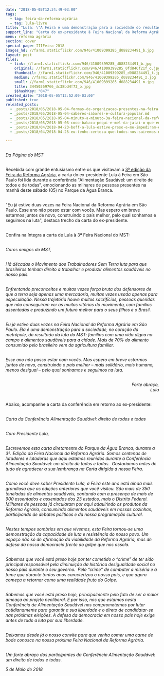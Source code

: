 ```yaml
---
date: "2018-05-05T12:34:49-03:00"
tags:
  - tag: feira-da-reforma-agrária
  - tag: lula-livre
title: "Lula: \"A Feira é uma demonstração para a sociedade do resultado da luta do MST\""
support_line: "Carta do ex-presidente à Feira Nacional da Reforma Agrária foi lida ao público que participava da conferência \"Alimentação Saudável: um direito de todos e de todas\", no Parque da Água Branca, em São Paulo"
menu: reforma agrária
section: cover
special-page: IIIFeira-2018
images_hd: //farm1.staticflickr.com/946/41009399285_d088234491_b.jpg
layout: post
files:
  - link: //farm1.staticflickr.com/946/41009399285_d088234491_b.jpg
    original: //farm1.staticflickr.com/946/41009399285_0fd846f21f_o.jpg
    thumbnail: //farm1.staticflickr.com/946/41009399285_d088234491_t.jpg
    medium: //farm1.staticflickr.com/946/41009399285_d088234491_z.jpg
    small: //farm1.staticflickr.com/946/41009399285_d088234491_n.jpg
    title: 34450369766_dc38bd4f73_o.jpg
    $$hashKey: "047"
created_date: "2018-05-05T12:52:09-03:00"
published: true
releated_posts:
  - _posts/2018/05/2018-05-04-formas-de-organizacao-presentes-na-feira-nacional-mudaram-a-realidade-de-familias-sem-terra.md
  - _posts/2018/05/2018-05-04-saberes-sabores-e-cultura-popular.md
  - _posts/2018/05/2018-05-04-minuto-a-minuto-3a-feira-nacional-da-reforma-agraria.md
  - _posts/2018/05/2018-05-03-coco-babacu-pequi-e-mel-da-jatai-o-que-encontrar-na-3a-feira-da-reforma-agraria.md
  - _posts/2018/04/2018-04-23-boff-a-lula-estive-preso-e-me-impediram-de-visitar-te.md
  - _posts/2018/04/2018-04-25-eu-tenho-certeza-que-todos-nos-sairemos-maiores-e-mais-fortes-desta-situacao.md

---
```

<p><br />
<em>Da P&aacute;gina do MST </em><br />
&nbsp;</p>

<p>Recebida com grande entusiasmo entre os que visitavam a <a href="http://www.mst.org.br/III-feira-nacional-da-reforma-agraria/">3&ordf; edi&ccedil;&atilde;o da Feira da Reforma Agr&aacute;ria</a>, a carta do ex-presidente Lula &agrave; Feira em S&atilde;o Paulo foi lida durante a confer&ecirc;ncia &quot;Alimenta&ccedil;&atilde;o Saud&aacute;vel: um direito de todos e de todas&quot;, emocionando as milhares de pessoas presentes na manh&atilde; deste s&aacute;bado (05) no Parque da &Aacute;gua Branca.<br />
&nbsp;</p>

<p>&quot;Eu j&aacute; estive duas vezes na Feira Nacional da Reforma Agr&aacute;ria em S&atilde;o Paulo.&nbsp;Esse ano n&atilde;o posso estar com voc&ecirc;s. Mas espero em breve estarmos juntos de novo, construindo o pa&iacute;s melhor,&nbsp;pelo qual sonhamos e seguimos na luta&quot;, destaca trecho da carta do ex-presidente.<br />
&nbsp;</p>

<p>Confira na &iacute;ntegra a carta de Lula &agrave; 3&ordf; Feira Nacional do MST:<br />
&nbsp;</p>

<p><em>Caros amigos do MST,</em><br />
&nbsp;</p>

<p><em>H&aacute; d&eacute;cadas o Movimento dos Trabalhadores Sem Terra luta para que brasileiros tenham direito a trabalhar e produzir alimentos saud&aacute;veis no nosso pa&iacute;s.&nbsp;</em><br />
&nbsp;</p>

<p><em>Enfrentando preconceitos e muitas vezes for&ccedil;a bruta dos defensores de que a terra seja apenas uma mercadoria, muitas vezes usada apenas para especula&ccedil;&atilde;o. Nessa trajet&oacute;ria houve muitos sacrif&iacute;cios, pessoas queridas que n&atilde;o conseguiram ver as muitas vit&oacute;rias do movimento, com fam&iacute;lias assentadas e produzindo um futuro melhor para o seus filhos e o Brasil.</em><br />
&nbsp;</p>

<p><em>Eu j&aacute; estive duas vezes na Feira Nacional da Reforma Agr&aacute;ria em S&atilde;o Paulo. Ela &eacute; uma demonstra&ccedil;&atilde;o para a sociedade, no cora&ccedil;&atilde;o da metr&oacute;pole, do resultado da luta do MST: fam&iacute;lias com uma vida digna no campo e alimentos saud&aacute;veis para a cidade. Mais de 70% do alimento consumido pelo brasileiro vem da agricultura familiar.</em><br />
&nbsp;</p>

<p><em>Esse ano n&atilde;o posso estar com voc&ecirc;s. Mas espero em breve estarmos juntos de novo, construindo o pa&iacute;s melhor &ndash; mais solid&aacute;rio, mais humano, menos desigual &ndash; pelo qual sonhamos e seguimos na luta.</em><br />
&nbsp;</p>

<p style="text-align: right;"><em>Forte abra&ccedil;o,<br />
Lula</em><br />
&nbsp;</p>

<p>Abaixo, acompanhe a carta da confer&ecirc;ncia em retorno ao ex-presidente:<br />
&nbsp;</p>

<p><em>Carta da Confer&ecirc;ncia Alimenta&ccedil;&atilde;o Saud&aacute;vel: direito de todos e todas</em><br />
&nbsp;</p>

<p><em>Caro Presidente Lula,</em><br />
&nbsp;</p>

<p><em>Escrevemos esta carta diretamente do Parque da &Aacute;gua Branca, durante a 3&ordf;. Edi&ccedil;&atilde;o da Feira Nacional da Reforma Agr&aacute;ria. Somos centenas de lutadores e lutadoras que aqui estamos reunidos durante a Confer&ecirc;ncia Alimenta&ccedil;&atilde;o Saud&aacute;vel: um direito de todos e todas.&nbsp; Gostar&iacute;amos antes de tudo de agradecer a sua lembran&ccedil;a na Carta dirigida &agrave; nossa Feira.</em><br />
&nbsp;</p>

<p><em>Como voc&ecirc; deve saber Presidente Lula, a Feira este ano est&aacute; ainda mais grandiosa que as edi&ccedil;&otilde;es anteriores que voc&ecirc; visitou. S&atilde;o mais de 350 toneladas de alimentos saud&aacute;veis, contando com a presen&ccedil;a de mais de 900 assentados e assentadas dos 23 estados, mais o Distrito Federal. Milhares de pessoas j&aacute; circularam por aqui adquirindo os produtos da Reforma Agr&aacute;ria, consumindo alimentos saud&aacute;veis em nossas cozinhas, participando de debates pol&iacute;ticos e da nossa programa&ccedil;&atilde;o cultural.&nbsp;</em><br />
&nbsp;</p>

<p><em>Nestes tempos sombrios em que vivemos, esta Feira tornou-se uma demonstra&ccedil;&atilde;o da capacidade de luta e resist&ecirc;ncia do nosso povo. Um espa&ccedil;o n&atilde;o s&oacute; de afirma&ccedil;&atilde;o da viabilidade da Reforma Agr&aacute;ria, mas de defesa da nossa democracia frente ao golpe que nos assola.&nbsp;</em><br />
&nbsp;</p>

<p><em>Sabemos que voc&ecirc; est&aacute; preso hoje por ter cometido o &ldquo;crime&rdquo; de ter sido principal respons&aacute;vel pela diminui&ccedil;&atilde;o da hist&oacute;rica desigualdade social no nosso pa&iacute;s durante o seu governo.&nbsp; Pelo &ldquo;crime&rdquo; de combater a mis&eacute;ria e a fome que durante tantos anos caracterizou o nosso pais, e que agora come&ccedil;a a retornar como uma realidade fruto do Golpe.&nbsp;</em><br />
&nbsp;</p>

<p><em>Sabemos que voc&ecirc; est&aacute; preso hoje, principalmente pelo fato de ser a maior amea&ccedil;a ao projeto neoliberal. E por isso, nos que estamos nesta Confer&ecirc;ncia de Alimenta&ccedil;&atilde;o Saud&aacute;vel nos comprometemos por lutar cotidianamente para garantir a sua liberdade e o direto de candidatar-se nas pr&oacute;ximas elei&ccedil;&otilde;es. A defesa da democracia em nosso pa&iacute;s hoje exige antes de tudo a luta por sua liberdade.</em><br />
&nbsp;</p>

<p><em>Deixamos desde j&aacute; o nosso convite para que venha comer uma carne de bode conosco na nossa pr&oacute;xima Feira Nacional da Reforma Agr&aacute;ria.</em><br />
&nbsp;</p>

<p><em>Um forte abra&ccedil;o dos participantes da Confer&ecirc;ncia Alimenta&ccedil;&atilde;o Saud&aacute;vel: um direito de todos e todas.&nbsp;&nbsp;</em></p>

<p><em>5 de Maio de 2018</em></p>
